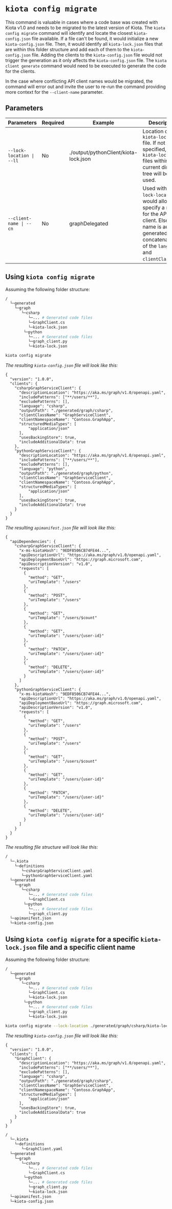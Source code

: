 #  `kiota config migrate`

This command is valuable in cases where a code base was created with Kiota v1.0 and needs to be migrated to the latest version of Kiota. The `kiota config migrate` command will identify and locate the closest `kiota-config.json` file available. If a file can't be found, it would initialize a new `kiota-config.json` file. Then, it would identify all `kiota-lock.json` files that are within this folder structure and add each of them to the `kiota-config.json` file. Adding the clients to the `kiota-config.json` file would not trigger the generation as it only affects the `kiota-config.json` file. The `kiota client generate` command would need to be executed to generate the code for the clients.

In the case where conflicting API client names would be migrated, the command will error out and invite the user to re-run the command providing more context for the `--client-name` parameter.

## Parameters

| Parameters | Required | Example | Description | Telemetry | 
| -- | -- | -- | -- | -- |
| `--lock-location \| --ll` | No | ./output/pythonClient/kiota-lock.json | Location of the `kiota-lock.json` file. If not specified, all `kiota-lock.json` files within in the current directory tree will be used. | Yes, without its value |
| `--client-name \| --cn` | No | graphDelegated | Used with `--lock-location`, it would allow to specify a name for the API client. Else, name is auto-generated as a concatenation of the `language` and `clientClassName`. | Yes, without its value |

## Using `kiota config migrate`

Assuming the following folder structure:
```bash
/
  └─generated
    └─graph
       └─csharp
          └─... # Generated code files
          └─GraphClient.cs
          └─kiota-lock.json
        └─python
          └─... # Generated code files
          └─graph_client.py
          └─kiota-lock.json
```

```bash
kiota config migrate
```

_The resulting `kiota-config.json` file will look like this:_

```jsonc
{
  "version": "1.0.0",
  "clients": {
    "csharpGraphServiceClient": {
      "descriptionLocation": "https://aka.ms/graph/v1.0/openapi.yaml",
      "includePatterns": ["**/users/**"],
      "excludePatterns": [],
      "language": "csharp",
      "outputPath": "./generated/graph/csharp",
      "clientClassName": "GraphServiceClient",
      "clientNamespaceName": "Contoso.GraphApp",
      "structuredMediaTypes": [
          "application/json"
      ],
      "usesBackingStore": true,
      "includeAdditionalData": true
    },
    "pythonGraphServiceClient": {
      "descriptionLocation": "https://aka.ms/graph/v1.0/openapi.yaml",
      "includePatterns": ["**/users/**"],
      "excludePatterns": [],
      "language": "python",
      "outputPath": "./generated/graph/python",
      "clientClassName": "GraphServiceClient",
      "clientNamespaceName": "Contoso.GraphApp",
      "structuredMediaTypes": [
          "application/json"
      ],
      "usesBackingStore": true,
      "includeAdditionalData": true
    }
  }
}
```

_The resulting `apimanifest.json` file will look like this:_

```jsonc
{
  "apiDependencies": {
    "csharpGraphServiceClient": {
      "x-ms-kiotaHash": "9EDF8506CB74FE44...",
      "apiDescriptionUrl": "https://aka.ms/graph/v1.0/openapi.yaml",
      "apiDeploymentBaseUrl": "https://graph.microsoft.com",
      "apiDescriptionVersion": "v1.0",
      "requests": [
        {
          "method": "GET",
          "uriTemplate": "/users"
        },
        {
          "method": "POST",
          "uriTemplate": "/users"
        },
        {
          "method": "GET",
          "uriTemplate": "/users/$count"
        },
        {
          "method": "GET",
          "uriTemplate": "/users/{user-id}"
        },
        {
          "method": "PATCH",
          "uriTemplate": "/users/{user-id}"
        },
        {
          "method": "DELETE",
          "uriTemplate": "/users/{user-id}"
        }
      ]
    },
    "pythonGraphServiceClient": {
      "x-ms-kiotaHash": "9EDF8506CB74FE44...",
      "apiDescriptionUrl": "https://aka.ms/graph/v1.0/openapi.yaml",
      "apiDeploymentBaseUrl": "https://graph.microsoft.com",
      "apiDescriptionVersion": "v1.0",
      "requests": [
        {
          "method": "GET",
          "uriTemplate": "/users"
        },
        {
          "method": "POST",
          "uriTemplate": "/users"
        },
        {
          "method": "GET",
          "uriTemplate": "/users/$count"
        },
        {
          "method": "GET",
          "uriTemplate": "/users/{user-id}"
        },
        {
          "method": "PATCH",
          "uriTemplate": "/users/{user-id}"
        },
        {
          "method": "DELETE",
          "uriTemplate": "/users/{user-id}"
        }
      ]
    }
  }
}
```

_The resulting file structure will look like this:_

```bash
/
  └─.kiota
    └─definitions
       └─csharpGraphServiceClient.yaml
       └─pythonGraphServiceClient.yaml
  └─generated
    └─graph
       └─csharp
          └─... # Generated code files
          └─GraphClient.cs
        └─python
          └─... # Generated code files
          └─graph_client.py       
  └─apimanifest.json
  └─kiota-config.json 
```

## Using `kiota config migrate` for a specific `kiota-lock.json` file and a specific client name

Assuming the following folder structure:
```bash
/
  └─generated
    └─graph
       └─csharp
          └─... # Generated code files
          └─GraphClient.cs
          └─kiota-lock.json
        └─python
          └─... # Generated code files
          └─graph_client.py
          └─kiota-lock.json
```

```bash
kiota config migrate --lock-location ./generated/graph/csharp/kiota-lock.json --client-name GraphClient
```

_The resulting `kiota-config.json` file will look like this:_

```jsonc
{
  "version": "1.0.0",
  "clients": {
    "GraphClient": {
      "descriptionLocation": "https://aka.ms/graph/v1.0/openapi.yaml",
      "includePatterns": ["**/users/**"],
      "excludePatterns": [],
      "language": "csharp",
      "outputPath": "./generated/graph/csharp",
      "clientClassName": "GraphServiceClient",
      "clientNamespaceName": "Contoso.GraphApp",
      "structuredMediaTypes": [
          "application/json"
      ],
      "usesBackingStore": true,
      "includeAdditionalData": true
    }
  }
}
```


```bash
/
  └─.kiota
    └─definitions
       └─GraphClient.yaml
  └─generated
    └─graph
       └─csharp
          └─... # Generated code files
          └─GraphClient.cs
        └─python
          └─... # Generated code files
          └─graph_client.py   
          └─kiota-lock.json    
  └─apimanifest.json
  └─kiota-config.json 
```